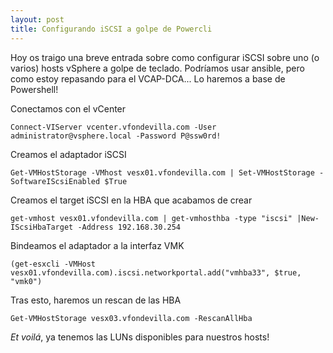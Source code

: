 ```yaml
---
layout: post
title: Configurando iSCSI a golpe de Powercli
---
```


Hoy os traigo una breve entrada sobre como configurar iSCSI sobre uno (o varios) hosts vSphere a golpe de teclado. Podríamos usar ansible, pero como estoy repasando para el VCAP-DCA... Lo haremos a base de Powershell!

Conectamos con el vCenter

```Connect-VIServer vcenter.vfondevilla.com -User administrator@vsphere.local -Password P@ssw0rd!```

Creamos el adaptador iSCSI

```Get-VMHostStorage -VMhost vesx01.vfondevilla.com | Set-VMHostStorage -SoftwareIScsiEnabled $True```

Creamos el target iSCSI en la HBA que acabamos de crear

```get-vmhost vesx01.vfondevilla.com | get-vmhosthba -type "iscsi" |New-IScsiHbaTarget -Address 192.168.30.254```

Bindeamos el adaptador a la interfaz VMK

```(get-esxcli -VMHost vesx01.vfondevilla.com).iscsi.networkportal.add("vmhba33", $true, "vmk0")```

Tras esto, haremos un rescan de las HBA

```Get-VMHostStorage vesx03.vfondevilla.com -RescanAllHba```

*Et voilá*, ya tenemos las LUNs disponibles para nuestros hosts!
